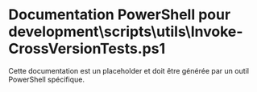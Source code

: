 # Documentation PowerShell pour development\scripts\utils\Invoke-CrossVersionTests.ps1

Cette documentation est un placeholder et doit être générée par un outil PowerShell spécifique.
